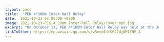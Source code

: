 ```yaml
---
layout: post
title:  "PEK 4*100m Inter-hall Relay"
date:  2021-10-23 08:00:00 +0800
image: 2021-10-23-PEK_4_100m_Inter-hall_Relay/cover_opt.jpg
excerpt: "On October 17, PEK 4*100M Inter Hall Relay was held at the Joint Sports Center. I am proud to announce that our Hall 4 representative team achieved marvellous results in this race."
linkToOther: https://mp.weixin.qq.com/s/vReemIdfCFJ7djOM1ZHF_A
---
```


